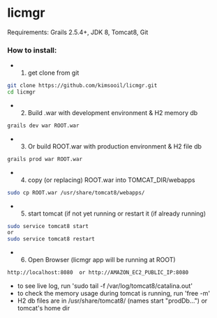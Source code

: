 # licmgr
Requirements: Grails 2.5.4+, JDK 8, Tomcat8, Git

### How to install:
- 1) get clone from git
```sh
git clone https://github.com/kimsooil/licmgr.git
cd licmgr
```
- 2) Build .war with development environment & H2 memory db
```sh
grails dev war ROOT.war
```
- 3) Or build ROOT.war with  production environment & H2 file db
```sh
grails prod war ROOT.war
```
- 4) copy (or replacing) ROOT.war into TOMCAT_DIR/webapps
```sh
sudo cp ROOT.war /usr/share/tomcat8/webapps/
```
- 5) start tomcat (if not yet running or restart it (if already running)
```sh
sudo service tomcat8 start
or
sudo service tomcat8 restart
```
- 6) Open Browser (licmgr app will be running at ROOT)
```sh
http://localhost:8080  or http://AMAZON_EC2_PUBLIC_IP:8080
 ```
* to see live log, run 'sudo tail -f /var/log/tomcat8/catalina.out'
* to check the memory usage during tomcat is running, run 'free -m'
* H2 db files are in /usr/share/tomcat8/ (names start "prodDb...") or tomcat's home dir
